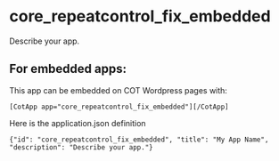 core_repeatcontrol_fix_embedded
===========
Describe your app.

For embedded apps:
------------------
This app can be embedded on COT Wordpress pages with:

`[CotApp app="core_repeatcontrol_fix_embedded"][/CotApp]`

Here is the application.json definition

`{"id": "core_repeatcontrol_fix_embedded", "title": "My App Name", "description": "Describe your app."}`
